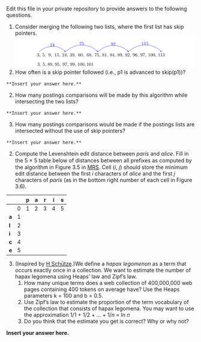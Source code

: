Edit this file in your private repository to provide answers to the following questions.

1. Consider merging the following two lists, where the first list has skip pointers.
![skips](skips.png)
  1. How often is a skip pointer followed (i.e., p1 is advanced to skip(p1))?

    **Insert your answer here.**

  2. How many postings comparisons will be made by this algorithm while intersecting the two lists?

    **Insert your answer here.** 
  
  3. How many postings comparisons would be made if the postings lists are intersected without the use of skip pointers?

    **Insert your answer here.**

2. Compute the Levenshtein edit distance between *paris* and *alice*. Fill in the 5 × 5 table below of
distances between all preﬁxes as computed by the algorithm in Figure 3.5 in [MRS](http://nlp.stanford.edu/IR-book/pdf/03dict.pdf). Cell (*i*, *j*) should store the minimum edit distance between the first *i* characters of *alice* and the first *j* characters of *paris* (as in the bottom right number of each cell in Figure 3.6).

  |       |   | p | a | r | i | s |
  |-------|---|---|---|---|---|---|
  |       | 0 | 1 | 2 | 3 | 4 | 5 |
  | **a** | 1 |   |   |   |   |   |
  | **l** | 2 |   |   |   |   |   |
  | **i** | 3 |   |   |   |   |   |
  | **c** | 4 |   |   |   |   |   |
  | **e** | 5 |   |   |   |   |   |

3. (Inspired by [H Schütze](http://www.cis.uni-muenchen.de/~hs/teach/13s/ir/).)We define a *hapax legomenon* as a term that occurs exactly once in a collection. We want to estimate the number of hapax legomena using Heaps’ law and Zipf’s law.
    1. How many unique terms does a web collection of 400,000,000 web pages containing 400 tokens on average have? Use the Heaps parameters k = 100 and b = 0.5.
    2. Use Zipf’s law to estimate the proportion of the term vocabulary of the collection that consists of hapax legomena. You may want to use the approximation 1/1 + 1/2 + ... + 1/*n* = ln *n*
    3. Do you think that the estimate you get is correct? Why or why not?

  **Insert your answer here.**
